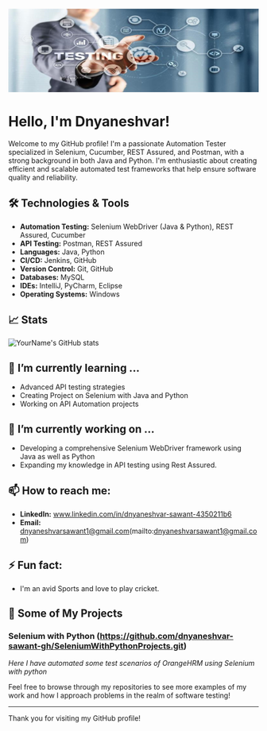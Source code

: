 ![logo](https://github.com/dnyaneshvar-sawant-gh/dnyaneshvar-sawant-gh/blob/main/logohh.png)

# Hello, I'm Dnyaneshvar!

Welcome to my GitHub profile! I'm a passionate Automation Tester specialized in Selenium, Cucumber, REST Assured, and Postman, with a strong background in both Java and Python. I'm enthusiastic about creating efficient and scalable automated test frameworks that help ensure software quality and reliability.

## 🛠️ Technologies & Tools

- **Automation Testing:** Selenium WebDriver (Java & Python), REST Assured, Cucumber
- **API Testing:** Postman, REST Assured
- **Languages:** Java, Python
- **CI/CD:** Jenkins, GitHub
- **Version Control:** Git, GitHub
- **Databases:** MySQL
- **IDEs:** IntelliJ, PyCharm, Eclipse
- **Operating Systems:** Windows

## 📈 Stats

![YourName's GitHub stats](https://github-readme-stats.vercel.app/api?username=yourusername&show_icons=true&theme=tokyonight)

## 🌱 I’m currently learning ...

- Advanced API testing strategies
- Creating Project on Selenium with Java and Python
- Working on API Automation projects

## 🔭 I’m currently working on ...

- Developing a comprehensive Selenium WebDriver framework using Java as well as Python
- Expanding my knowledge in API testing using Rest Assured.

## 📫 How to reach me:

- **LinkedIn:** www.linkedin.com/in/dnyaneshvar-sawant-4350211b6
- **Email:** dnyaneshvarsawant1@gmail.com(mailto:dnyaneshvarsawant1@gmail.com)

## ⚡ Fun fact:

- I'm an avid Sports and love to play cricket.


## 💼 Some of My Projects

### Selenium with Python (https://github.com/dnyaneshvar-sawant-gh/SeleniumWithPythonProjects.git)
_Here I have automated some test scenarios of OrangeHRM using Selenium with python_

Feel free to browse through my repositories to see more examples of my work and how I approach problems in the realm of software testing!

---

Thank you for visiting my GitHub profile!
